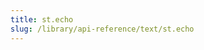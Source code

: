 ```yaml
---
title: st.echo
slug: /library/api-reference/text/st.echo
---
```


<Autofunction function="streamlit.echo" />